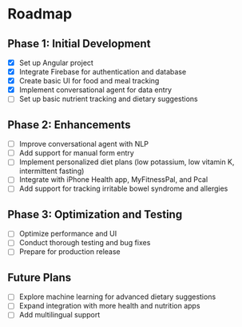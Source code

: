 # Roadmap

## Phase 1: Initial Development

- [x] Set up Angular project
- [x] Integrate Firebase for authentication and database
- [x] Create basic UI for food and meal tracking
- [x] Implement conversational agent for data entry
- [ ] Set up basic nutrient tracking and dietary suggestions

## Phase 2: Enhancements

- [ ] Improve conversational agent with NLP
- [ ] Add support for manual form entry
- [ ] Implement personalized diet plans (low potassium, low vitamin K, intermittent fasting)
- [ ] Integrate with iPhone Health app, MyFitnessPal, and Pcal
- [ ] Add support for tracking irritable bowel syndrome and allergies

## Phase 3: Optimization and Testing

- [ ] Optimize performance and UI
- [ ] Conduct thorough testing and bug fixes
- [ ] Prepare for production release

## Future Plans

- [ ] Explore machine learning for advanced dietary suggestions
- [ ] Expand integration with more health and nutrition apps
- [ ] Add multilingual support
